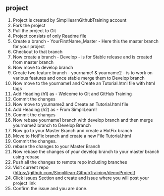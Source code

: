 ## project
1.	Project <name of the project> is created by SimplilearnGithubTraining account 
2.	Fork the project
3.	Pull the project to Git 
4.	Project consists of only Readme file
5.	Create a branch  - YourFirstName_Master - Here this the master branch for your project
6.	Checkout to that branch
7.	Now create a branch - Develop - is for Stable release and is created from master branch
8.	Now move to develop branch
9.	Create two feature branch - yourname1 & yourname2  -  is to work on various features and once stable merge them to Develop branch
10.	Now move to the yourname1 and Create an Tutorial.html file with html tags
11.	Add Heading (h1) as  -  Welcome to Git and GitHub Training
12.	Commit the changes
13.	Now move to yourname2 and Create an Tutorial.html file
14.	Add Heading (h2) as  -  From SimpliLearn!
15.	Commit the changes
16.	Now rebase yourname1 branch with develop branch and then merge yourname2 branch to Develop Branch
17.	Now go to your Master Branch and create a HotFix branch
18.	Move to HotFix branch and create a new File Tutorial.html
19.	Commit the changes.
20.	rebase the changes to your Master Branch
21.	Now rebase the changes of your develop branch to your master branch using rebase
22.	Push all the changes to remote repo including branches
23.	Visit current repo (https://github.com/SimplilearnGithubTraining/demoProject)
24.	Click issues Section and create and issue where you will post your project link
25.	Confirm the issue and you are done.
